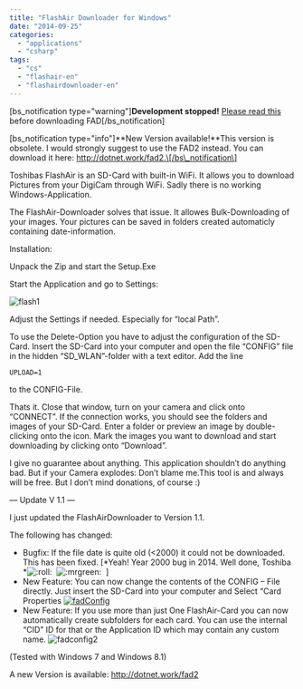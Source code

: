 ```yaml
---
title: "FlashAir Downloader for Windows"
date: "2014-09-25"
categories: 
  - "applications"
  - "csharp"
tags: 
  - "cs"
  - "flashair-en"
  - "flashairdownloader-en"
---
```


\[bs\_notification type="warning"\]**Development stopped!** [Please read this](http://dotnet.work/2017/01/flashairdownloader-development-now-its-your-turn/) before downloading FAD\[/bs\_notification\]

\[bs\_notification type="info"\]**New Version available!**This version is obsolete. I would strongly suggest to use the FAD2 instead. You can download it here: http://dotnet.work/fad2.\[/bs\_notification\]

Toshibas FlashAir is an SD-Card with built-in WiFi. It allows you to download Pictures from your DigiCam through WiFi. Sadly there is no working Windows-Application.

The FlashAir-Downloader solves that issue. It allowes Bulk-Downloading of your images. Your pictures can be saved in folders created automaticly containing date-information.

Installation:

Unpack the Zip and start the Setup.Exe

Start the Application and go to Settings:

![flash1](images/flash1_qn247z.png)

Adjust the Settings if needed. Especially for “local Path”.

To use the Delete-Option you have to adjust the configuration of the SD-Card. Insert the SD-Card into your computer and open the file “CONFIG” file in the hidden “SD\_WLAN”-folder with a text editor. Add the line
```
UPLOAD=1
```

to the CONFIG-File.

Thats it. Close that window, turn on your camera and click onto “CONNECT”. If the connection works, you should see the folders and images of your SD-Card. Enter a folder or preview an image by double-clicking onto the icon. Mark the images you want to download and start downloading by clicking onto “Download”.

I give no guarantee about anything. This application shouldn’t do anything bad. But if your Camera explodes: Don’t blame me.This tool is and always will be free. But I don’t mind donations, of course :)

— Update V 1.1 —

I just updated the FlashAirDownloader to Version 1.1.

The following has changed:

- Bugfix: If the file date is quite old (<2000) it could not be downloaded. This has been fixed. \[\*Yeah! Year 2000 bug in 2014. Well done, Toshiba \*![:roll:](images/icon_rolleyes.gif)  ![:mrgreen:](images/icon_mrgreen.gif)  \]
- New Feature: You can now change the contents of the CONFIG – File directly. Just insert the SD-Card into your computer and Select “Card Properties [![fadConfig](images/fadConfig_nvxiz4.png)](http://res.cloudinary.com/dyzmmxp1s/image/upload/v1422648202/fadConfig_nvxiz4.png)
- New Feature: If you use more than just One FlashAir-Card you can now automatically create subfolders for each card. You can use the internal “CID” ID for that or the Application ID which may contain any custom name. ![fadconfig2](images/fadconfig2_arr8bm.png)

(Tested with Windows 7 and Windows 8.1)

A new Version is available: http://dotnet.work/fad2
